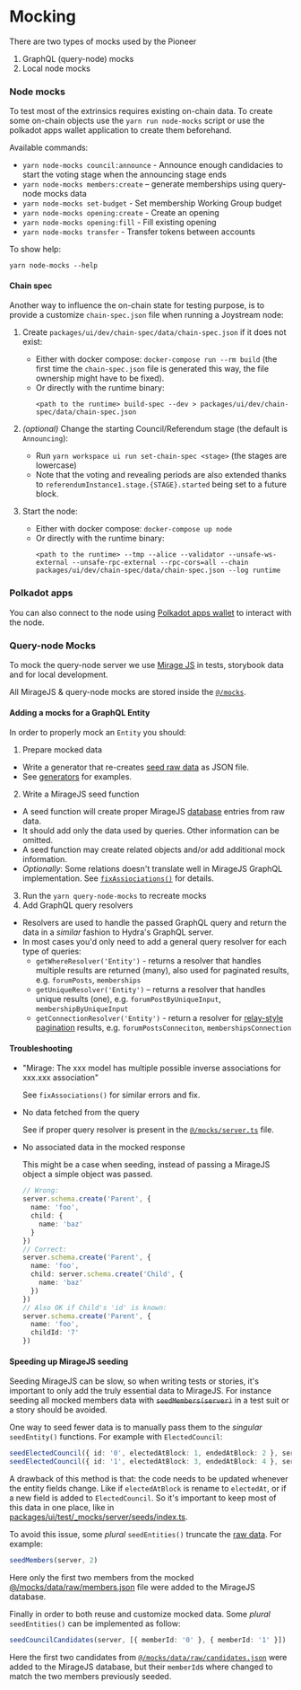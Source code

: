 # Mocking

There are two types of mocks used by the Pioneer

1. GraphQL (query-node) mocks
2. Local node mocks

### Node mocks

To test most of the extrinsics requires existing on-chain data. To create some on-chain objects use the `yarn run node-mocks` script or use the polkadot apps wallet application to create them beforehand.

Available commands:

- `yarn node-mocks council:announce` - Announce enough candidacies to start the voting stage when the announcing stage ends
- `yarn node-mocks members:create` – generate memberships using query-node mocks data
- `yarn node-mocks set-budget` - Set membership Working Group budget
- `yarn node-mocks opening:create` - Create an opening
- `yarn node-mocks opening:fill` - Fill existing opening
- `yarn node-mocks transfer` - Transfer tokens between accounts

To show help:

```shell
yarn node-mocks --help
```

#### Chain spec

Another way to influence the on-chain state for testing purpose, is to provide a customize `chain-spec.json` file when running a Joystream node:

1. Create `packages/ui/dev/chain-spec/data/chain-spec.json` if it does not exist:
   - Either with docker compose: `docker-compose run --rm build` (the first time the `chain-spec.json` file is generated this way, the file ownership might have to be fixed).
   - Or directly with the runtime binary:
      ```shell
      <path to the runtime> build-spec --dev > packages/ui/dev/chain-spec/data/chain-spec.json
      ```

2. _(optional)_ Change the starting Council/Referendum stage (the default is `Announcing`):
   - Run `yarn workspace ui run set-chain-spec <stage>` (the stages are lowercase)
   - Note that the voting and revealing periods are also extended thanks to `referendumInstance1.stage.{STAGE}.started` being set to a future block.

3. Start the node:
   - Either with docker compose: `docker-compose up node`
   - Or directly with the runtime binary:
      ```shell
      <path to the runtime> --tmp --alice --validator --unsafe-ws-external --unsafe-rpc-external --rpc-cors=all --chain packages/ui/dev/chain-spec/data/chain-spec.json --log runtime
      ```

### Polkadot apps

You can also connect to the node using [Polkadot apps wallet](README.md#connecting-to-the-joystream-node-using-polkadot-app-wallet) to interact with the node.

### Query-node Mocks

To mock the query-node server we use [Mirage JS](https://miragejs.com/) in tests, storybook data and for local development.

All MirageJS & query-node mocks are stored inside the [`@/mocks`](/packages/ui/src/mocks).

#### Adding a mocks for a GraphQL Entity

In order to properly mock an `Entity` you should:

1. Prepare mocked data
* Write a generator that re-creates [seed raw data](/packages/ui/src/mocks/data/raw) as JSON file.
* See [generators](/packages/ui/dev/query-node-mocks/generators) for examples.
2. Write a MirageJS seed function
* A seed function will create proper MirageJS [database](https://miragejs.com/docs/main-concepts/database/) entries from raw data.
* It should add only the data used by queries. Other information can be omitted.
* A seed function may create related objects and/or add additional mock information.
* *Optionally*: Some relations doesn't translate well in MirageJS GraphQL implementation. See [`fixAssiociations()`](https://github.com/Joystream/pioneer/blob/e9e609dadc3c65ed2410c301904836f2868df9dc/packages/ui/src/mocks/server.ts#L27) for details.
3. Run the `yarn query-node-mocks` to recreate mocks
4. Add GraphQL query resolvers
* Resolvers are used to handle the passed GraphQL query and return the data in a _similar_ fashion to Hydra's GraphQL server.
* In most cases you'd only need to add a general query resolver for each type of queries:
  * `getWhereResolver('Entity')` - returns a resolver that handles multiple results are returned (many), also used for paginated results, e.g. `forumPosts`, `memberships`
  * `getUniqueResolver('Entity')` – returns a resolver that handles unique results (one), e.g. `forumPostByUniqueInput`, `membershipByUniqueInput`
  * `getConnectionResolver('Entity')` - return a resolver for [relay-style pagination](https://relay.dev/graphql/connections.htm) results, e.g. `forumPostsConneciton`, `membershipsConnection`

#### Troubleshooting

* "Mirage: The xxx model has multiple possible inverse associations for xxx.xxx association"

  See `fixAssociations()` for similar errors and fix.

* No data fetched from the query

  See if proper query resolver is present in the [`@/mocks/server.ts`](/packages/ui/src/mocks/server.ts) file.

* No associated data in the mocked response

  This might be a case when seeding, instead of passing a MirageJS object a simple object was passed.

  ```ts
  // Wrong:
  server.schema.create('Parent', {
    name: 'foo',
    child: {
      name: 'baz'
    }
  })
  // Correct:
  server.schema.create('Parent', {
    name: 'foo',
    child: server.schema.create('Child', {
      name: 'baz'
    })
  })
  // Also OK if Child's 'id' is known:
  server.schema.create('Parent', {
    name: 'foo',
    childId: '7'
  })
  ```

#### Speeding up MirageJS seeding

Seeding MirageJS can be slow, so when writing tests or stories, it's important to only add the truly essential data to MirageJS. For instance seeding all mocked members data with ~~`seedMembers(server)`~~ in a test suit or a story should be avoided.

One way to seed fewer data is to manually pass them to the _singular_ `seedEntity()` functions. For example with `ElectedCouncil`:

```ts
seedElectedCouncil({ id: '0', electedAtBlock: 1, endedAtBlock: 2 }, server)
seedElectedCouncil({ id: '1', electedAtBlock: 3, endedAtBlock: 4 }, server)
```

A drawback of this method is that: the code needs to be updated whenever the entity fields change. Like if `electedAtBlock` is rename to `electedAt`, or if a new field is added to `ElectedCouncil`. So it's important to keep most of this data in one place, like in [packages/ui/test/_mocks/server/seeds/index.ts](/packages/ui/test/_mocks/server/seeds/index.ts).

To avoid this issue, some _plural_ `seedEntities()` truncate the [raw data](/packages/ui/src/mocks/data/raw). For example:
```ts
seedMembers(server, 2)
```
Here only the first two members from the mocked [@/mocks/data/raw/members.json](/packages/ui/src/mocks/data/raw/members.json) file were added to the MirageJS database.

Finally in order to both reuse and customize mocked data. Some _plural_ `seedEntities()` can be implemented as follow:
```ts
seedCouncilCandidates(server, [{ memberId: '0' }, { memberId: '1' }])
```
Here the first two candidates from [`@/mocks/data/raw/candidates.json`](/packages/ui/src/mocks/data/raw/candidates.json) were added to the MirageJS database, but their `memberId`s where changed to match the two members previously seeded.
